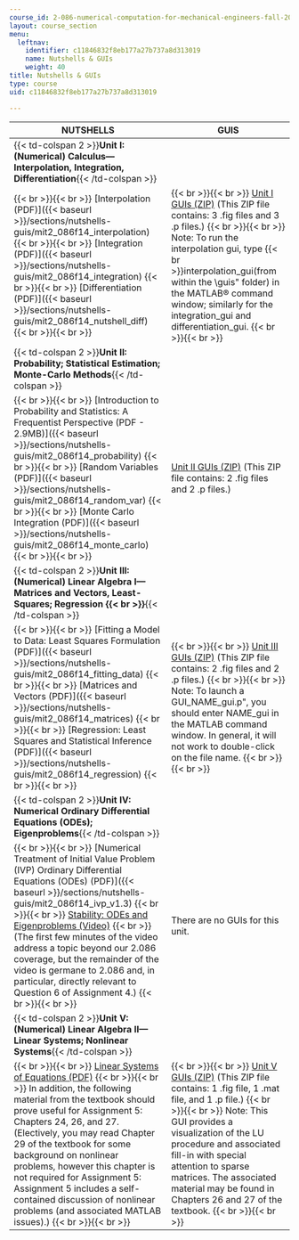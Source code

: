 ```yaml
---
course_id: 2-086-numerical-computation-for-mechanical-engineers-fall-2014
layout: course_section
menu:
  leftnav:
    identifier: c11846832f8eb177a27b737a8d313019
    name: Nutshells & GUIs
    weight: 40
title: Nutshells & GUIs
type: course
uid: c11846832f8eb177a27b737a8d313019

---
```


| NUTSHELLS | GUIS |
| --- | --- |
| {{< td-colspan 2 >}}**Unit I: (Numerical) Calculus—Interpolation, Integration, Differentiation**{{< /td-colspan >}} ||
|  {{< br >}}{{< br >}} [Interpolation (PDF)]({{< baseurl >}}/sections/nutshells-guis/mit2_086f14_interpolation) {{< br >}}{{< br >}} [Integration (PDF)]({{< baseurl >}}/sections/nutshells-guis/mit2_086f14_integration) {{< br >}}{{< br >}} [Differentiation (PDF)]({{< baseurl >}}/sections/nutshells-guis/mit2_086f14_nutshell_diff) {{< br >}}{{< br >}}  |  {{< br >}}{{< br >}} [Unit I GUIs (ZIP)](/coursemedia/2-086-numerical-computation-for-mechanical-engineers-fall-2014/355bb5c6a11b31710d51dea486e7f61d_guis.zip) (This ZIP file contains: 3 .fig files and 3 .p files.) {{< br >}}{{< br >}} Note: To run the interpolation gui, type  {{< br >}}interpolation\_gui(from within the \\guis" folder) in the MATLAB® command window; similarly for the integration\_gui and differentiation\_gui. {{< br >}}{{< br >}}  |
| {{< td-colspan 2 >}}**Unit II: Probability; Statistical Estimation; Monte-Carlo Methods**{{< /td-colspan >}} ||
|  {{< br >}}{{< br >}} [Introduction to Probability and Statistics: A Frequentist Perspective (PDF - 2.9MB)]({{< baseurl >}}/sections/nutshells-guis/mit2_086f14_probability) {{< br >}}{{< br >}} [Random Variables (PDF)]({{< baseurl >}}/sections/nutshells-guis/mit2_086f14_random_var) {{< br >}}{{< br >}} [Monte Carlo Integration (PDF)]({{< baseurl >}}/sections/nutshells-guis/mit2_086f14_monte_carlo) {{< br >}}{{< br >}}  | [Unit II GUIs (ZIP)](/coursemedia/2-086-numerical-computation-for-mechanical-engineers-fall-2014/e7d9f8f8d87b9161f9aae92fef401fff_unit2guis.zip) (This ZIP file contains: 2 .fig files and 2 .p files.) |
| {{< td-colspan 2 >}}**Unit III: (Numerical) Linear Algebra I—Matrices and Vectors, Least-Squares; Regression  {{< br >}}**{{< /td-colspan >}} ||
|  {{< br >}}{{< br >}} [Fitting a Model to Data: Least Squares Formulation (PDF)]({{< baseurl >}}/sections/nutshells-guis/mit2_086f14_fitting_data) {{< br >}}{{< br >}} [Matrices and Vectors (PDF)]({{< baseurl >}}/sections/nutshells-guis/mit2_086f14_matrices) {{< br >}}{{< br >}} [Regression: Least Squares and Statistical Inference (PDF)]({{< baseurl >}}/sections/nutshells-guis/mit2_086f14_regression) {{< br >}}{{< br >}}  |  {{< br >}}{{< br >}} [Unit III GUIs (ZIP)](/coursemedia/2-086-numerical-computation-for-mechanical-engineers-fall-2014/79e3cdfe29bdec15093b9e98c63592d1_unit3guis_p_final.zip) (This ZIP file contains: 2 .fig files and 2 .p files.) {{< br >}}{{< br >}} Note: To launch a GUI\_NAME\_gui.p", you should enter NAME\_gui in the MATLAB command window. In general, it will not work to double-click on the file name. {{< br >}}{{< br >}}  |
| {{< td-colspan 2 >}}**Unit IV: Numerical Ordinary Differential Equations (ODEs); Eigenproblems**{{< /td-colspan >}} ||
|  {{< br >}}{{< br >}} [Numerical Treatment of Initial Value Problem (IVP) Ordinary Differential Equations (ODEs) (PDF)]({{< baseurl >}}/sections/nutshells-guis/mit2_086f14_ivp_v1.3) {{< br >}}{{< br >}} [Stability: ODEs and Eigenproblems (Video)](/courses/res-tll-004-stem-concept-videos-fall-2013/sections/videos/linearity/stability-analysis)  {{< br >}}(The first few minutes of the video address a topic beyond our 2.086 coverage, but the remainder of the video is germane to 2.086 and, in particular, directly relevant to Question 6 of Assignment 4.) {{< br >}}{{< br >}}  | There are no GUIs for this unit. |
| {{< td-colspan 2 >}}**Unit V: (Numerical) Linear Algebra II—Linear Systems; Nonlinear Systems**{{< /td-colspan >}} ||
|  {{< br >}}{{< br >}} [Linear Systems of Equations (PDF)](/ans7870/2/2.086/F14/MIT2_086F14_Linear_Sys.pdf) {{< br >}}{{< br >}} In addition, the following material from the textbook should prove useful for Assignment 5: Chapters 24, 26, and 27. (Electively, you may read Chapter 29 of the textbook for some background on nonlinear problems, however this chapter is not required for Assignment 5: Assignment 5 includes a self-contained discussion of nonlinear problems (and associated MATLAB issues).) {{< br >}}{{< br >}}  |  {{< br >}}{{< br >}} [Unit V GUIs (ZIP)](/coursemedia/2-086-numerical-computation-for-mechanical-engineers-fall-2014/c4b70a7a555ef0721b8d8ad6de293b47_unit5guis.zip) (This ZIP file contains: 1 .fig file, 1 .mat file, and 1 .p file.) {{< br >}}{{< br >}} Note: This GUI provides a visualization of the LU procedure and associated fill-in with special attention to sparse matrices. The associated material may be found in Chapters 26 and 27 of the textbook. {{< br >}}{{< br >}}